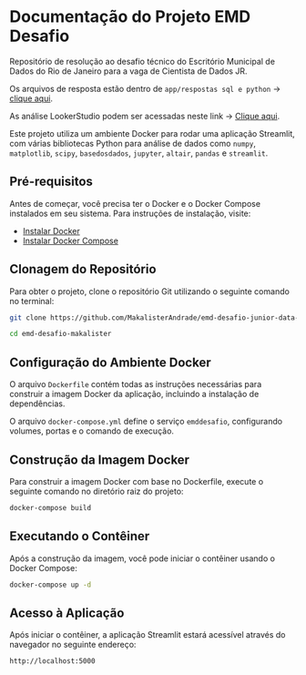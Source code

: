 # Documentação do Projeto EMD Desafio

Repositório de resolução ao desafio técnico do Escritório Municipal de Dados do Rio de Janeiro para a vaga de Cientista de Dados JR.

Os arquivos de resposta estão dentro de `app/respostas sql e python` -> [clique aqui](https://github.com/MakalisterAndrade/emd-desafio-junior-data-scientist/tree/resolucao/app/respostas%20sql%20e%20python).

As análise LookerStudio podem ser acessadas neste link -> [Clique aqui](https://lookerstudio.google.com/reporting/064d29ca-c9b7-46d3-aead-a5ef3b99433a).


Este projeto utiliza um ambiente Docker para rodar uma aplicação Streamlit, com várias bibliotecas Python para análise de dados como `numpy`, `matplotlib`, `scipy`, `basedosdados`, `jupyter`, `altair`, `pandas` e `streamlit`.

## Pré-requisitos

Antes de começar, você precisa ter o Docker e o Docker Compose instalados em seu sistema. Para instruções de instalação, visite:

- [Instalar Docker](https://docs.docker.com/get-docker/)
- [Instalar Docker Compose](https://docs.docker.com/compose/install/)

## Clonagem do Repositório

Para obter o projeto, clone o repositório Git utilizando o seguinte comando no terminal:

```bash
git clone https://github.com/MakalisterAndrade/emd-desafio-junior-data-scientist/tree/resolucao emd-desafio-makalister
```
```bash
cd emd-desafio-makalister
```

## Configuração do Ambiente Docker

O arquivo `Dockerfile` contém todas as instruções necessárias para construir a imagem Docker da aplicação, incluindo a instalação de dependências.

O arquivo `docker-compose.yml` define o serviço `emddesafio`, configurando volumes, portas e o comando de execução.

## Construção da Imagem Docker

Para construir a imagem Docker com base no Dockerfile, execute o seguinte comando no diretório raiz do projeto:

```bash
docker-compose build
```

## Executando o Contêiner

Após a construção da imagem, você pode iniciar o contêiner usando o Docker Compose:

```bash
docker-compose up -d
```
## Acesso à Aplicação

Após iniciar o contêiner, a aplicação Streamlit estará acessível através do navegador no seguinte endereço:

```bash
http://localhost:5000
```